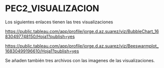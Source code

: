 # PEC2_VISUALIZACION

Los siguientes enlaces tienen las tres visualizaciones 

https://public.tableau.com/app/profile/jorge.d.az.suarez/viz/BubbleChart_16830497748150/Hoja1?publish=yes

https://public.tableau.com/app/profile/jorge.d.az.suarez/viz/Beeswarmplot_16830499196610/Hoja1?publish=yes


Se añaden también tres archivos con las imagenes de las visualizaciones. 
